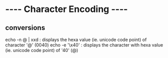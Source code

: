 ---- Character Encoding ----
=============================

conversions
-----------
echo -n @ | xxd     : displays the hexa value (ie. unicode code point) of character '@' (0040)
echo -e '\x40'      : displays the character with hexa value (ie. unicode code point) of '40' (@)
